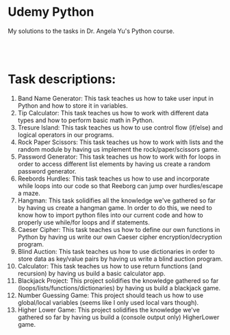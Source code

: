 # Udemy Python
My solutions to the tasks in Dr. Angela Yu's Python course. 


<br/>
<br/>

# Task descriptions:
1. Band Name Generator: This task teaches us how to take user input in Python and how to store it in variables.
2. Tip Calculator: This task teaches us how to work with different data types and how to perform basic math in Python.  
3. Tresure Island: This task teaches us how to use control flow (if/else) and logical operators in our programs. 
4. Rock Paper Scissors: This task teaches us how to work with lists and the random module by having us implement the rock/paper/scissors game.
5. Password Generator: This task teaches us how to work with for loops in order to access different list elements by having us create a random password generator.
6. Reebords Hurdles: This task teaches us how to use and incorporate while loops into our code so that Reeborg can jump over hurdles/escape a maze.
7. Hangman: This task solidifies all the knowledge we've gathered so far by having us create a hangman game. In order to do this, we need to know how to import python files into our current code and how to properly use while/for loops and if statements.
8. Caeser Cipher: This task teaches us how to define our own functions in Python by having us write our own Caeser cipher encryption/decryption program.
9. Blind Auction: This task teaches us how to use dictionaries in order to store data as key/value pairs by having us write a blind auction program.
10. Calculator: This task teaches us how to use return functions (and recursion) by having us build a basic calculator app.
11. Blackjack Project: This project solidifies the knowledge gathered so far (loops/lists/functions/dictionaries) by having us build a blackjack game.
12. Number Guessing Game: This project should teach us how to use global/local variables (seems like I only used local vars though).
14. Higher Lower Game: This project solidifies the knowledge we've gathered so far by having us build a (console output only) HigherLower game.